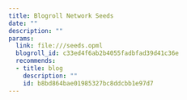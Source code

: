 ```yaml
---
title: Blogroll Network Seeds
date: ""
description: ""
params:
  link: file:///seeds.opml
  blogroll_id: c33ed4f6ab2b4055fadbfad39d41c36e
  recommends:
  - title: blog
    description: ""
    id: b8bd864bae01985327bc8ddcbb1e97d7
---
```

